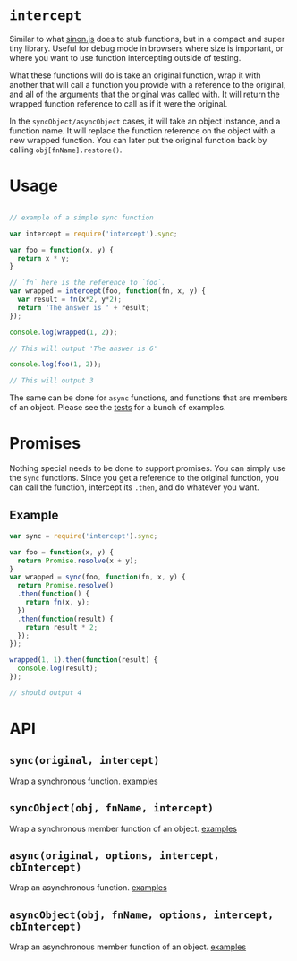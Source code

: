 # `intercept`

Similar to what [sinon.js](http://sinonjs.org/) does to stub functions, but in a compact and super tiny library. Useful for debug mode in browsers where size is important, or where you want to use function intercepting outside of testing.

What these functions will do is take an original function, wrap it with another that will call a function you provide with a reference to the original, and all of the arguments that the original was called with. It will return the wrapped function reference to call as if it were the original.

In the `syncObject/asyncObject` cases, it will take an object instance, and a function name. It will replace the function reference on the object with a new wrapped function. You can later put the original function back by calling `obj[fnName].restore()`.

# Usage

```javascript

// example of a simple sync function

var intercept = require('intercept').sync;

var foo = function(x, y) {
  return x * y;
}

// `fn` here is the reference to `foo`.
var wrapped = intercept(foo, function(fn, x, y) {
  var result = fn(x*2, y*2);
  return 'The answer is ' + result;
});

console.log(wrapped(1, 2));

// This will output 'The answer is 6'

console.log(foo(1, 2));

// This will output 3
```

The same can be done for `async` functions, and functions that are members of an object. Please see the [tests](https://github.com/calvinwiebe/intercept/tree/master/test) for a bunch of examples.

# Promises

Nothing special needs to be done to support promises. You can simply use the `sync` functions. Since you get a reference to the original function, you can call the function, intercept its `.then`, and do whatever you want.

## Example

```javascript
var sync = require('intercept').sync;

var foo = function(x, y) {
  return Promise.resolve(x + y);
}
var wrapped = sync(foo, function(fn, x, y) {
  return Promise.resolve()
  .then(function() {
    return fn(x, y);
  })
  .then(function(result) {
    return result * 2;
  });
});

wrapped(1, 1).then(function(result) {
  console.log(result);
});

// should output 4

```

# API

## `sync(original, intercept)`

Wrap a synchronous function.
[examples](https://github.com/calvinwiebe/intercept/blob/master/test/sync.js)

## `syncObject(obj, fnName, intercept)`

Wrap a synchronous member function of an object.
[examples](https://github.com/calvinwiebe/intercept/blob/master/test/syncObject.js)

## `async(original, options, intercept, cbIntercept)`

Wrap an asynchronous function.
[examples](https://github.com/calvinwiebe/intercept/blob/master/test/async.js)

## `asyncObject(obj, fnName, options, intercept, cbIntercept)`

Wrap an asynchronous member function of an object.
[examples](https://github.com/calvinwiebe/intercept/blob/master/test/asyncObject.js)
